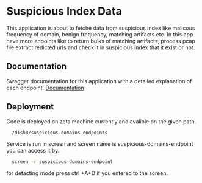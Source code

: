 
# Suspicious Index Data

This application is about to fetche data from suspicious index like malicous frequency of domain, benign frequency, matching artifacts etc. In this app have more enpoints like to return bulks of matching artifacts, process pcap file extract redicted urls and check it in suspicious index that it exist or not.


## Documentation
Swagger documentation for this application with a detailed explanation of each endpoint.
[Documentation](http://95.216.65.25:8108/docs#/)


## Deployment

Code is deployed on zeta machine currently and avalible on the given path.

```bash
  /disk0/suspicious-domains-endpoints
```
Service is run in screen and screen name is suspicious-domains-endpoint you can access it by.
```bash
  screen -r suspicious-domains-endpoint
```
for detacting mode press ctrl +A+D if you entered to the screen.
